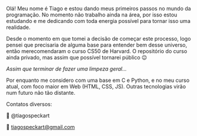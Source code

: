 Olá! Meu nome é Tiago e estou dando meus primeiros passos no mundo da programação. No momento não trabalho ainda na área, por isso estou estudando e me dedicando com toda energia possível para tornar isso uma realidade.

Desde o momento em que tomei a decisão de começar este processo, logo pensei que precisaria de alguma base para entender bem desse universo, então merecomendaram o curso CS50 de Harvard. O repositório do curso ainda privado, mas assim que possível tornarei público 😉

*Assim que terminar de fazer uma limpeza geral...*

Por enquanto me considero com uma base em C e Python, e no meu curso atual, com foco maior em Web (HTML, CSS, JS). Outras tecnologias virão num futuro não tão distante.

Contatos diversos:

🐤 @tiagospeckart

📩 tiagospeckart@gmail.com

<!---
tiagospeckart/tiagospeckart is a ✨ special ✨ repository because its `README.md` (this file) appears on your GitHub profile.
You can click the Preview link to take a look at your changes.
--->
